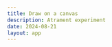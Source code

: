 ```yaml
---
title: Draw on a canvas
description: Atrament experiment
date: 2024-08-21
layout: app
---
```


<script setup>
import { defineClientComponent } from 'vitepress'

const Atrament = defineClientComponent(() => {
  return import('./Atrament.vue')
})
</script>

<Atrament/>
